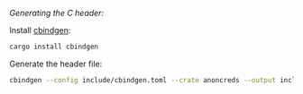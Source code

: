 _Generating the C header:_

Install [cbindgen](https://github.com/eqrion/cbindgen/):

```sh
cargo install cbindgen
```

Generate the header file:

```sh
cbindgen --config include/cbindgen.toml --crate anoncreds --output include/libanoncreds.h
```
